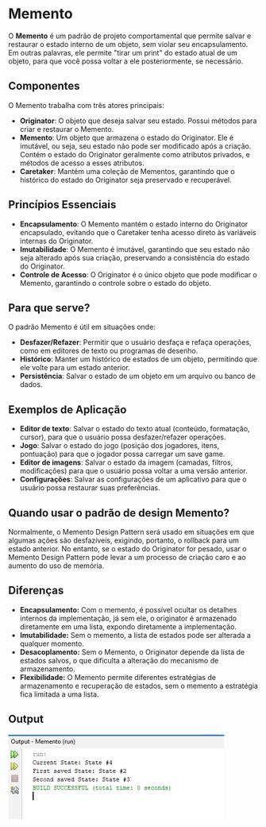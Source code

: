 # Memento

O **Memento** é um padrão de projeto comportamental que permite salvar e restaurar o estado interno de um objeto, sem violar seu encapsulamento. Em outras palavras, ele permite "tirar um print" do estado atual de um objeto, para que você possa voltar a ele posteriormente, se necessário.

## Componentes
O Memento trabalha com três atores principais:

- **Originator**: O objeto que deseja salvar seu estado. Possui métodos para criar e restaurar o Memento.
- **Memento**: Um objeto que armazena o estado do Originator. Ele é imutável, ou seja, seu estado não pode ser modificado após a criação. Contém o estado do Originator geralmente como atributos privados, e métodos de acesso a esses atributos.
- **Caretaker**: Mantém uma coleção de Mementos, garantindo que o histórico do estado do Originator seja preservado e recuperável.

## Princípios Essenciais

- **Encapsulamento**: O Memento mantém o estado interno do Originator encapsulado, evitando que o Caretaker tenha acesso direto às variáveis internas do Originator.
- **Imutabilidade**: O Memento é imutável, garantindo que seu estado não seja alterado após sua criação, preservando a consistência do estado do Originator.
- **Controle de Acesso**: O Originator é o único objeto que pode modificar o Memento, garantindo o controle sobre o estado do objeto.

## Para que serve?

O padrão Memento é útil em situações onde:

- **Desfazer/Refazer**: Permitir que o usuário desfaça e refaça operações, como em editores de texto ou programas de desenho.
- **Histórico**: Manter um histórico de estados de um objeto, permitindo que ele volte para um estado anterior.
- **Persistência**: Salvar o estado de um objeto em um arquivo ou banco de dados.

## Exemplos de Aplicação

- **Editor de texto**: Salvar o estado do texto atual (conteúdo, formatação, cursor), para que o usuário possa desfazer/refazer operações.
- **Jogo**: Salvar o estado do jogo (posição dos jogadores, itens, pontuação) para que o jogador possa carregar um save game.
- **Editor de imagens**: Salvar o estado da imagem (camadas, filtros, modificações) para que o usuário possa voltar a uma versão anterior.
- **Configurações**: Salvar as configurações de um aplicativo para que o usuário possa restaurar suas preferências.

## Quando usar o padrão de design Memento?
Normalmente, o Memento Design Pattern será usado em situações em que algumas ações são desfazíveis, exigindo, portanto, o rollback para um estado anterior. No entanto, se o estado do Originator for pesado, usar o Memento Design Pattern pode levar a um processo de criação caro e ao aumento do uso de memória.


## Diferenças
- **Encapsulamento:** Com o memento, é possível ocultar os detalhes internos da implementação, já sem ele, o originator é armazenado diretamente em uma lista, expondo diretamente a implementação. 
- **Imutabilidade:** Sem o memento, a lista de estados pode ser alterada a qualquer momento.
- **Desacoplamento:** Sem o Memento, o Originator depende da lista de estados salvos, o que dificulta a alteração do mecanismo de armazenamento.
- **Flexibilidade:** O Memento permite diferentes estratégias de armazenamento e recuperação de estados, sem o memento a estratégia fica limitada a uma lista.



## Output
![Output](images/memento.png)
